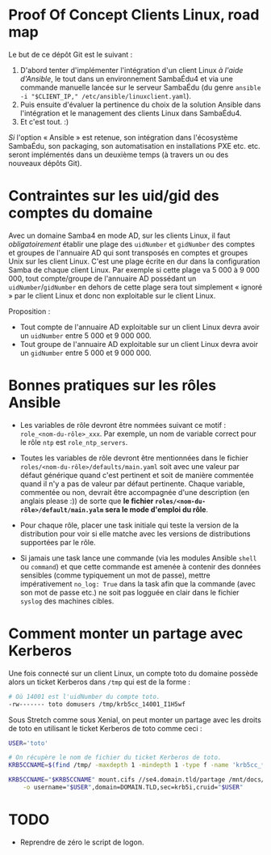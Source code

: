 # Proof Of Concept Clients Linux, road map

Le but de ce dépôt Git est le suivant :

1. D'abord tenter d'implémenter l'intégration d'un client Linux
   *à l'aide d'Ansible*, le tout dans un environnement SambaÉdu4
   et via une commande manuelle lancée sur le serveur SambaÉdu
   (du genre `ansible -i "$CLIENT_IP," /etc/ansible/linuxclient.yaml`).
2. Puis ensuite d'évaluer la pertinence du choix de la solution
   Ansible dans l'intégration et le management des clients Linux
   dans SambaÉdu4.
3. Et c'est tout. :)

*Si* l'option « Ansible » est retenue, son intégration dans l'écosystème
SambaÉdu, son packaging, son automatisation en installations PXE etc.
etc. seront implémentés dans un deuxième temps (à travers un ou des
nouveaux dépôts Git).


# Contraintes sur les uid/gid des comptes du domaine

Avec un domaine Samba4 en mode AD, sur les clients Linux, il
faut _obligatoirement_ établir une plage des `uidNumber` et
`gidNumber` des comptes et groupes de l'annuaire AD qui sont
transposés en comptes et groupes Unix sur les client Linux.
C'est une plage écrite en dur dans la configuration Samba de
chaque client Linux. Par exemple si cette plage va 5 000 à 9
000 000, tout compte/groupe de l'annuaire AD possédant un
`uidNumber`/`gidNumber` en dehors de cette plage sera tout
simplement « ignoré » par le client Linux et donc non
exploitable sur le client Linux.

Proposition :

* Tout compte de l'annuaire AD exploitable sur un client Linux
  devra avoir un `uidNumber` entre 5 000 et 9 000 000.
* Tout groupe de l'annuaire AD exploitable sur un client Linux
  devra avoir un `gidNumber` entre 5 000 et 9 000 000.


# Bonnes pratiques sur les rôles Ansible

* Les variables de rôle devront être nommées suivant ce motif :
  `role_<nom-du-rôle>_xxx`. Par exemple, un nom de variable
  correct pour le rôle `ntp` est `role_ntp_servers`.

* Toutes les variables de rôle devront être mentionnées dans le
  fichier `roles/<nom-du-rôle>/defaults/main.yaml` soit avec
  une valeur par défaut générique quand c'est pertinent et soit
  de manière commentée quand il n'y a pas de valeur par défaut
  pertinente. Chaque variable, commentée ou non, devrait être
  accompagnée d'une description (en anglais please :)) de sorte
  que **le fichier `roles/<nom-du-rôle>/default/main.yalm` sera
  le mode d'emploi du rôle**.

* Pour chaque rôle, placer une task initiale qui teste la version
  de la distribution pour voir si elle matche avec les versions de
  distributions supportées par le rôle.

* Si jamais une task lance une commande (via les modules
  Ansible `shell` ou `command`) et que cette commande est amenée
  à contenir des données sensibles (comme typiquement un mot
  de passe), mettre impérativement `no_log: True` dans la task
  afin que la commande (avec son mot de passe etc.) ne soit
  pas logguée en clair dans le fichier `syslog` des machines
  cibles.

# Comment monter un partage avec Kerberos

Une fois connecté sur un client Linux, un compte toto du domaine
possède alors un ticket Kerberos dans `/tmp` qui est de la forme :

```sh
# Où 14001 est l'uidNumber du compte toto.
-rw------- toto domusers /tmp/krb5cc_14001_I1H5wf
```

Sous Stretch comme sous Xenial, on peut monter un partage
avec les droits de toto en utilisant le ticket Kerberos de
toto comme ceci :

```sh
USER='toto'

# On récupère le nom de fichier du ticket Kerberos de toto.
KRB5CCNAME=$(find /tmp/ -maxdepth 1 -mindepth 1 -type f -name 'krb5cc_*' -user "$USER")

KRB5CCNAME="$KRB5CCNAME" mount.cifs //se4.domain.tld/partage /mnt/docs/ \
    -o username="$USER",domain=DOMAIN.TLD,sec=krb5i,cruid="$USER"
```


# TODO

* Reprendre de zéro le script de logon.



